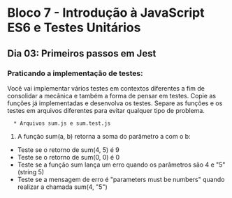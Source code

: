 # Bloco 7 - Introdução à JavaScript ES6 e Testes Unitários
## Dia 03: Primeiros passos em Jest

### Praticando a implementação de testes:

Você vai implementar vários testes em contextos diferentes a fim de consolidar a mecânica e também a forma de pensar em testes.
Copie as funções já implementadas e desenvolva os testes. Separe as funções e os testes em arquivos diferentes para evitar qualquer tipo de problema.

      * Arquivos sum.js e sum.test.js

1. A função sum(a, b) retorna a soma do parâmetro a com o b:
* Teste se o retorno de sum(4, 5) é 9
* Teste se o retorno de sum(0, 0) é 0
* Teste se a função sum lança um erro quando os parâmetros são 4 e "5" (string 5)
* Teste se a mensagem de erro é "parameters must be numbers" quando realizar a chamada sum(4, "5")
